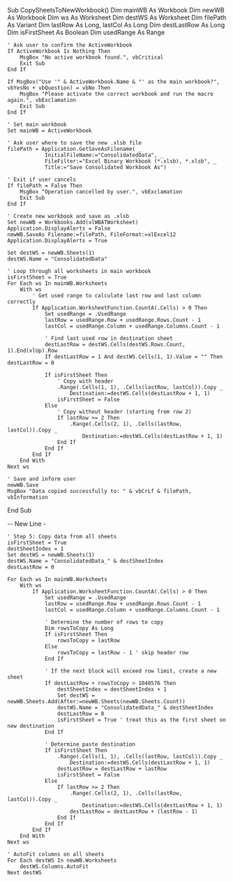 Sub CopySheetsToNewWorkbook()
    Dim mainWB As Workbook
    Dim newWB As Workbook
    Dim ws As Worksheet
    Dim destWS As Worksheet
    Dim filePath As Variant
    Dim lastRow As Long, lastCol As Long
    Dim destLastRow As Long
    Dim isFirstSheet As Boolean
    Dim usedRange As Range

    ' Ask user to confirm the ActiveWorkbook
    If ActiveWorkbook Is Nothing Then
        MsgBox "No active workbook found.", vbCritical
        Exit Sub
    End If

    If MsgBox("Use '" & ActiveWorkbook.Name & "' as the main workbook?", vbYesNo + vbQuestion) = vbNo Then
        MsgBox "Please activate the correct workbook and run the macro again.", vbExclamation
        Exit Sub
    End If

    ' Set main workbook
    Set mainWB = ActiveWorkbook

    ' Ask user where to save the new .xlsb file
    filePath = Application.GetSaveAsFilename( _
                InitialFileName:="ConsolidatedData", _
                FileFilter:="Excel Binary Workbook (*.xlsb), *.xlsb", _
                Title:="Save Consolidated Workbook As")

    ' Exit if user cancels
    If filePath = False Then
        MsgBox "Operation cancelled by user.", vbExclamation
        Exit Sub
    End If

    ' Create new workbook and save as .xlsb
    Set newWB = Workbooks.Add(xlWBATWorksheet)
    Application.DisplayAlerts = False
    newWB.SaveAs Filename:=filePath, FileFormat:=xlExcel12
    Application.DisplayAlerts = True

    Set destWS = newWB.Sheets(1)
    destWS.Name = "ConsolidatedData"

    ' Loop through all worksheets in main workbook
    isFirstSheet = True
    For Each ws In mainWB.Worksheets
        With ws
            ' Get used range to calculate last row and last column correctly
            If Application.WorksheetFunction.CountA(.Cells) > 0 Then
                Set usedRange = .UsedRange
                lastRow = usedRange.Row + usedRange.Rows.Count - 1
                lastCol = usedRange.Column + usedRange.Columns.Count - 1

                ' Find last used row in destination sheet
                destLastRow = destWS.Cells(destWS.Rows.Count, 1).End(xlUp).Row
                If destLastRow = 1 And destWS.Cells(1, 1).Value = "" Then destLastRow = 0

                If isFirstSheet Then
                    ' Copy with header
                    .Range(.Cells(1, 1), .Cells(lastRow, lastCol)).Copy _
                        Destination:=destWS.Cells(destLastRow + 1, 1)
                    isFirstSheet = False
                Else
                    ' Copy without header (starting from row 2)
                    If lastRow >= 2 Then
                        .Range(.Cells(2, 1), .Cells(lastRow, lastCol)).Copy _
                            Destination:=destWS.Cells(destLastRow + 1, 1)
                    End If
                End If
            End If
        End With
    Next ws

    ' Save and inform user
    newWB.Save
    MsgBox "Data copied successfully to: " & vbCrLf & filePath, vbInformation
End Sub


-- New Line  -

    ' Step 5: Copy data from all sheets
    isFirstSheet = True
    destSheetIndex = 1
    Set destWS = newWB.Sheets(1)
    destWS.Name = "ConsolidatedData_" & destSheetIndex
    destLastRow = 0

    For Each ws In mainWB.Worksheets
        With ws
            If Application.WorksheetFunction.CountA(.Cells) > 0 Then
                Set usedRange = .UsedRange
                lastRow = usedRange.Row + usedRange.Rows.Count - 1
                lastCol = usedRange.Column + usedRange.Columns.Count - 1

                ' Determine the number of rows to copy
                Dim rowsToCopy As Long
                If isFirstSheet Then
                    rowsToCopy = lastRow
                Else
                    rowsToCopy = lastRow - 1 ' skip header row
                End If

                ' If the next block will exceed row limit, create a new sheet
                If destLastRow + rowsToCopy > 1048576 Then
                    destSheetIndex = destSheetIndex + 1
                    Set destWS = newWB.Sheets.Add(After:=newWB.Sheets(newWB.Sheets.Count))
                    destWS.Name = "ConsolidatedData_" & destSheetIndex
                    destLastRow = 0
                    isFirstSheet = True ' treat this as the first sheet on new destination
                End If

                ' Determine paste destination
                If isFirstSheet Then
                    .Range(.Cells(1, 1), .Cells(lastRow, lastCol)).Copy _
                        Destination:=destWS.Cells(destLastRow + 1, 1)
                    destLastRow = destLastRow + lastRow
                    isFirstSheet = False
                Else
                    If lastRow >= 2 Then
                        .Range(.Cells(2, 1), .Cells(lastRow, lastCol)).Copy _
                            Destination:=destWS.Cells(destLastRow + 1, 1)
                        destLastRow = destLastRow + (lastRow - 1)
                    End If
                End If
            End If
        End With
    Next ws

    ' AutoFit columns on all sheets
    For Each destWS In newWB.Worksheets
        destWS.Columns.AutoFit
    Next destWS

